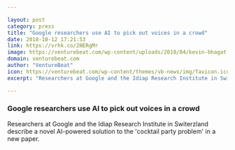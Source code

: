 ```yaml
---

layout: post
category: press
title: "Google researchers use AI to pick out voices in a crowd"
date: 2018-10-12 17:21:53
link: https://vrhk.co/2NERgMr
image: https://venturebeat.com/wp-content/uploads/2018/04/kevin-bhagat-461951-unsplash-e1523375761444.jpg?fit=1200%2C800&strip=all
domain: venturebeat.com
author: "VentureBeat"
icon: https://venturebeat.com/wp-content/themes/vb-news/img/favicon.ico
excerpt: "Researchers at Google and the Idiap Research Institute in Switerzland describe a novel AI-powered solution to the 'cocktail party problem' in a new paper."

---
```


### Google researchers use AI to pick out voices in a crowd

Researchers at Google and the Idiap Research Institute in Switerzland describe a novel AI-powered solution to the 'cocktail party problem' in a new paper.